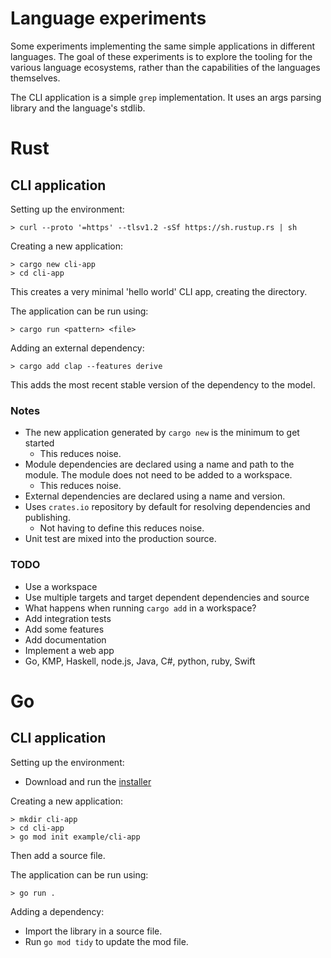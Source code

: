 # Language experiments

Some experiments implementing the same simple applications in different languages.
The goal of these experiments is to explore the tooling for the various language ecosystems, rather than the 
capabilities of the languages themselves.

The CLI application is a simple `grep` implementation. It uses an args parsing library and the language's stdlib.

# Rust

## CLI application

Setting up the environment:

```shell
> curl --proto '=https' --tlsv1.2 -sSf https://sh.rustup.rs | sh
```

Creating a new application:

```shell
> cargo new cli-app
> cd cli-app
```

This creates a very minimal 'hello world' CLI app, creating the directory.

The application can be run using:

```shell
> cargo run <pattern> <file>
```

Adding an external dependency:

```shell
> cargo add clap --features derive
```

This adds the most recent stable version of the dependency to the model.

### Notes

- The new application generated by `cargo new` is the minimum to get started
  - This reduces noise.
- Module dependencies are declared using a name and path to the module. The module does not need to be added to a workspace.
  - This reduces noise.
- External dependencies are declared using a name and version.
- Uses `crates.io` repository by default for resolving dependencies and publishing.
    - Not having to define this reduces noise.
- Unit test are mixed into the production source.

### TODO

- Use a workspace
- Use multiple targets and target dependent dependencies and source
- What happens when running `cargo add` in a workspace?
- Add integration tests
- Add some features
- Add documentation
- Implement a web app
- Go, KMP, Haskell, node.js, Java, C#, python, ruby, Swift

# Go

## CLI application

Setting up the environment:

- Download and run the [installer](https://go.dev/doc/install)

Creating a new application:

```shell
> mkdir cli-app
> cd cli-app
> go mod init example/cli-app
```

Then add a source file.

The application can be run using:

```shell
> go run . 
```

Adding a dependency:

- Import the library in a source file.
- Run `go mod tidy` to update the mod file.
